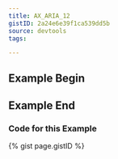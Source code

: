 ```yaml
---
title: AX_ARIA_12
gistID: 2a24e6e39f1ca539dd5b
source: devtools
tags:

---
```


<h2 aria-describedby="{{ page.gistID }}">Example Begin</h2>
<div class="rendered-not">
<!-- Bad: the meta element should not be given any ARIA attributes -->
<meta charset="UTF-8" aria-hidden="false">
</div> <!-- rendered-not -->

<h2 aria-describedby="{{ page.gistID }}">Example End</h2>

<h3 aria-describedby="{{ page.gistID }}">Code for this Example</h3>
{% gist page.gistID %}
